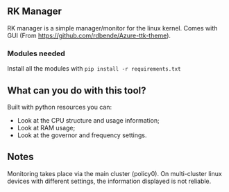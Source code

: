 ## RK Manager

RK manager is a simple manager/monitor for the linux kernel. Comes with GUI (From https://github.com/rdbende/Azure-ttk-theme).

### Modules needed

Install all the modules with
`pip install -r requirements.txt`

## What can you do with this tool?

Built with python resources you can:

- Look at the CPU structure and usage information;
- Look at RAM usage;
- Look at the governor and frequency settings.

## Notes

Monitoring takes place via the main cluster (policy0). On multi-cluster linux devices with different settings, the information displayed is not reliable.
